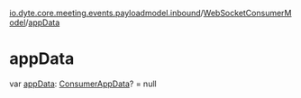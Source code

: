 [io.dyte.core.meeting.events.payloadmodel.inbound](../index.md)/[WebSocketConsumerModel](index.md)/[appData](app-data.md)

# appData


var [appData](app-data.md): [ConsumerAppData](../-consumer-app-data/index.md)? = null
